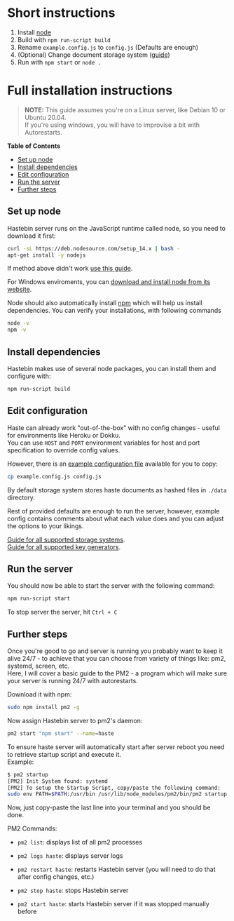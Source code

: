 # Short instructions

1. Install [node](https://nodejs.org/en/)
2. Build with `npm run-script build`
3. Rename `example.config.js` to `config.js` (Defaults are enough)
4. (Optional) Change document storage system ([guide](./storage.md))
5. Run with `npm start` or `node .`



# Full installation instructions

> **NOTE:** This guide assumes you're on a Linux server, like Debian 10 or Ubuntu 20.04.  
If you're using windows, you will have to improvise a bit with Autorestarts.

**Table of Contents**

- [Set up node](#set-up-node)
- [Install dependencies](#install-dependencies)
- [Edit configuration](#edit-configuration)
- [Run the server](#run-the-server)
- [Further steps](#further-steps)


## Set up node

Hastebin server runs on the JavaScript runtime called node, so you need to download it first:

```bash
curl -sL https://deb.nodesource.com/setup_14.x | bash -
apt-get install -y nodejs
```

If method above didn't work [use this guide](https://github.com/nodesource/distributions/blob/master/README.md#installation-instructions).

For Windows enviroments, you can [download and install node from its website](https://nodejs.org/en/download/current/).  

Node should also automatically install [npm](https://docs.npmjs.com/about-npm/) which will help us install dependencies. You can verify your installations, with following commands

```bash
node -v
npm -v
```


## Install dependencies

Hastebin makes use of several node packages, you can install them and configure with:

```bash
npm run-script build
```


## Edit configuration

Haste can already work "out-of-the-box" with no config changes - useful for environments like Heroku or Dokku.  
You can use `HOST` and `PORT` environment variables for host and port specification to override config values.  

However, there is an [example configuration file](../example.config.js) available for you to copy:

```bash
cp example.config.js config.js
```

By default storage system stores haste documents as hashed files in `./data` directory.  

Rest of provided defaults are enough to run the server, however, example config contains comments about what each value does and you can adjust the options to your likings.

[Guide for all supported storage systems](./storage.md).  
[Guide for all supported key generators](./generators.md).  


## Run the server

You should now be able to start the server with the following command:

```bash
npm run-script start
```

To stop server the server, hit `Ctrl + C`

## Further steps

Once you're good to go and server is running you probably want to keep it alive 24/7 - to achieve that you can choose from variety of things like: pm2, systemd, screen, etc.  
Here, I will cover a basic guide to the PM2 - a program which will make sure your server is running 24/7 with autorestarts.

Download it with npm:

```bash
sudo npm install pm2 -g
```

Now assign Hastebin server to pm2's daemon:

```bash
pm2 start "npm start" --name=haste
```

To ensure haste server will automatically start after server reboot you need to retrieve startup script and execute it.  
Example:

```bash
$ pm2 startup
[PM2] Init System found: systemd
[PM2] To setup the Startup Script, copy/paste the following command:
sudo env PATH=$PATH:/usr/bin /usr/lib/node_modules/pm2/bin/pm2 startup systemd -u zneix --hp /home/zneix
```

Now, just copy-paste the last line into your terminal and you should be done.



PM2 Commands:

- `pm2 list`: displays list of all pm2 processes
- `pm2 logs haste`: displays server logs

- `pm2 restart haste`: restarts Hastebin server (you will need to do that after config changes, etc.)
- `pm2 stop haste`: stops Hastebin server
- `pm2 start haste`: starts Hastebin server if it was stopped manually before
